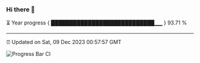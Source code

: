 ### Hi there 👋

⏳ Year progress { ████████████████████████████▁▁ } 93.71 %

---

⏰ Updated on Sat, 09 Dec 2023 00:57:57 GMT

![Progress Bar CI](https://github.com/JuvenileQ/Progress-Bar-CI/workflows/main/badge.svg)
